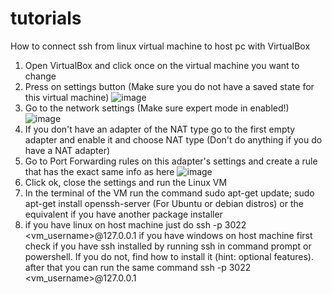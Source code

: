 # tutorials

How to connect ssh from linux virtual machine to host pc with VirtualBox

1. Open VirtualBox and click once on the virtual machine you want to change
2. Press on settings button (Make sure you do not have a saved state for this virtual machine)
   ![image](https://github.com/user-attachments/assets/a75f4cec-5b85-4609-b2d0-3fed391b7641)
3. Go to the network settings (Make sure expert mode in enabled!)
   ![image](https://github.com/user-attachments/assets/4547fa42-c0fc-45b6-aac4-d984959034d5)
4. If you don't have an adapter of the NAT type go to the first empty adapter and enable it and choose NAT type (Don't do anything if you do have a NAT adapter)
5. Go to Port Forwarding rules on this adapter's settings and create a rule that has the exact same info as here
   ![image](https://github.com/user-attachments/assets/bccfbca7-8bcb-4e28-a787-a32adeac37d4)
6. Click ok, close the settings and run the Linux VM
7. In the terminal of the VM run the command sudo apt-get update; sudo apt-get install openssh-server   (For Ubuntu or debian distros) or the equivalent if you have another package installer
8. if you have linux on host machine just do ssh -p 3022 <vm_username>@127.0.0.1
   if you have windows on host machine first check if you have ssh installed by running ssh in command prompt or powershell. If you do not, find how to install it (hint: optional features). after that you can run the same command ssh -p 3022 <vm_username>@127.0.0.1

